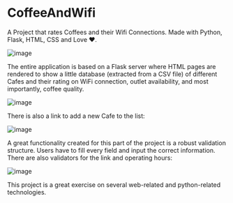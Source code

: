 # CoffeeAndWifi
A Project that rates Coffees and their Wifi Connections. Made with Python, Flask, HTML, CSS and Love ❤.

![image](https://user-images.githubusercontent.com/31540553/160968578-75b7cf76-a7dd-4e70-93ff-37a6ae1a925d.png)

The entire application is based on a Flask server where HTML pages are rendered to show a little database (extracted from a CSV file) of different Cafes and their rating on WiFi connection, outlet availability, and most importantly, coffee quality. 

![image](https://user-images.githubusercontent.com/31540553/161199708-2e3dc230-402f-4431-89b6-aa7ff3cacea8.png)

There is also a link to add a new Cafe to the list:

![image](https://user-images.githubusercontent.com/31540553/161199792-e95807bd-8454-4dce-ab19-55472c70f794.png)

A great functionality created for this part of the project is a robust validation structure. Users have to fill every field and input the correct information. There are also validators for the link and operating hours:

![image](https://user-images.githubusercontent.com/31540553/161200055-7e923f6f-cb9e-4c66-ae96-4359a5c67cbe.png)

This project is a great exercise on several web-related and python-related technologies. 
